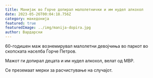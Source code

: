 ```yaml
---
title: Манијак во Ѓорче допирал малолетнички и им нудел алкохол
date: 2023-05-26T00:04:18.756Z
category: македонија
featured: true
featuredImage: ../img/manija-dopira.jpg
author: Вардарски
---
```

<!--StartFragment-->

60-годишен маж вознемирувал малолетни девојчиња во паркот во скопската населба Ѓорче Петров.

Мажот ги допирал децата и им нудел алкохол, велат од МВР.

Се преземаат мерки за расчистување на случајот.

<!--EndFragment-->